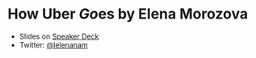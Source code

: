 # How Uber *Go*es by Elena Morozova

- Slides on [Speaker Deck](https://speakerdeck.com/lelenanam/how-uber-go-es)
- Twitter: [@lelenanam](https://twitter.com/lelenanam)
